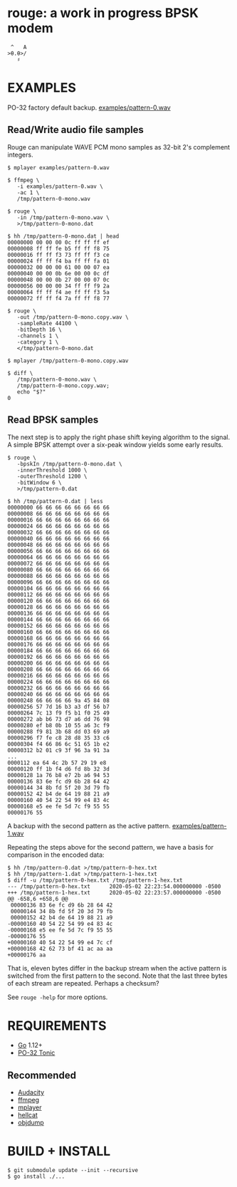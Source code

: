 # rouge: a work in progress BPSK modem

```text
 ^   A
>θ.θ>/
   ♯
```

# EXAMPLES

PO-32 factory default backup. [examples/pattern-0.wav](examples/pattern-0.wav)

## Read/Write audio file samples

Rouge can manipulate WAVE PCM mono samples as 32-bit 2's complement integers.

```console
$ mplayer examples/pattern-0.wav

$ ffmpeg \
   -i examples/pattern-0.wav \
   -ac 1 \
   /tmp/pattern-0-mono.wav

$ rouge \
   -in /tmp/pattern-0-mono.wav \
   >/tmp/pattern-0-mono.dat

$ hh /tmp/pattern-0-mono.dat | head
00000000 00 00 00 0c ff ff ff ef
00000008 ff ff fe b5 ff ff f8 75
00000016 ff ff f3 73 ff ff f3 ce
00000024 ff ff f4 ba ff ff fa 01
00000032 00 00 00 61 00 00 07 ea
00000040 00 00 0b 6e 00 00 0c df
00000048 00 00 0b 27 00 00 07 0c
00000056 00 00 00 34 ff ff f9 2a
00000064 ff ff f4 ae ff ff f3 5a
00000072 ff ff f4 7a ff ff f8 77

$ rouge \
   -out /tmp/pattern-0-mono.copy.wav \
   -sampleRate 44100 \
   -bitDepth 16 \
   -channels 1 \
   -category 1 \
   </tmp/pattern-0-mono.dat

$ mplayer /tmp/pattern-0-mono.copy.wav

$ diff \
   /tmp/pattern-0-mono.wav \
   /tmp/pattern-0-mono.copy.wav;
   echo "$?"
0
```

## Read BPSK samples

The next step is to apply the right phase shift keying algorithm to the signal. A simple BPSK attempt over a six-peak window yields some early results.

```console
$ rouge \
   -bpskIn /tmp/pattern-0-mono.dat \
   -innerThreshold 1000 \
   -outerThreshold 1200 \
   -bitWindow 6 \
   >/tmp/pattern-0.dat

$ hh /tmp/pattern-0.dat | less
00000000 66 66 66 66 66 66 66 66
00000008 66 66 66 66 66 66 66 66
00000016 66 66 66 66 66 66 66 66
00000024 66 66 66 66 66 66 66 66
00000032 66 66 66 66 66 66 66 66
00000040 66 66 66 66 66 66 66 66
00000048 66 66 66 66 66 66 66 66
00000056 66 66 66 66 66 66 66 66
00000064 66 66 66 66 66 66 66 66
00000072 66 66 66 66 66 66 66 66
00000080 66 66 66 66 66 66 66 66
00000088 66 66 66 66 66 66 66 66
00000096 66 66 66 66 66 66 66 66
00000104 66 66 66 66 66 66 66 66
00000112 66 66 66 66 66 66 66 66
00000120 66 66 66 66 66 66 66 66
00000128 66 66 66 66 66 66 66 66
00000136 66 66 66 66 66 66 66 66
00000144 66 66 66 66 66 66 66 66
00000152 66 66 66 66 66 66 66 66
00000160 66 66 66 66 66 66 66 66
00000168 66 66 66 66 66 66 66 66
00000176 66 66 66 66 66 66 66 66
00000184 66 66 66 66 66 66 66 66
00000192 66 66 66 66 66 66 66 66
00000200 66 66 66 66 66 66 66 66
00000208 66 66 66 66 66 66 66 66
00000216 66 66 66 66 66 66 66 66
00000224 66 66 66 66 66 66 66 66
00000232 66 66 66 66 66 66 66 66
00000240 66 66 66 66 66 66 66 66
00000248 66 66 66 66 9a 45 84 08
00000256 57 7d 16 b3 a3 df 56 b7
00000264 7c 13 f9 f5 b1 f0 25 49
00000272 ab b6 73 d7 a6 dd 76 98
00000280 ef b8 0b 10 55 a6 3c f9
00000288 f9 81 3b 68 dd 03 69 a9
00000296 f7 fe c8 28 d8 35 33 c6
00000304 f4 66 86 6c 51 65 1b e2
00000312 b2 01 c9 3f 96 3a 91 3a
...
0000112 ea 64 4c 2b 57 29 19 e8
00000120 ff 1b f4 d6 fd 8b 32 3d
00000128 1a 76 b8 e7 2b a6 94 53
00000136 83 6e fc d9 6b 28 64 42
00000144 34 8b fd 5f 20 3d 79 fb
00000152 42 b4 de 64 19 88 21 a9
00000160 40 54 22 54 99 e4 83 4c
00000168 e5 ee fe 5d 7c f9 55 55
00000176 55
```

A backup with the second pattern as the active pattern. [examples/pattern-1.wav](examples/pattern-1.wav)

Repeating the steps above for the second pattern, we have a basis for comparison in the encoded data:

```console
$ hh /tmp/pattern-0.dat >/tmp/pattern-0-hex.txt
$ hh /tmp/pattern-1.dat >/tmp/pattern-1-hex.txt
$ diff -u /tmp/pattern-0-hex.txt /tmp/pattern-1-hex.txt
--- /tmp/pattern-0-hex.txt      2020-05-02 22:23:54.000000000 -0500
+++ /tmp/pattern-1-hex.txt      2020-05-02 22:23:57.000000000 -0500
@@ -658,6 +658,6 @@
 00000136 83 6e fc d9 6b 28 64 42
 00000144 34 8b fd 5f 20 3d 79 fb
 00000152 42 b4 de 64 19 88 21 a9
-00000160 40 54 22 54 99 e4 83 4c
-00000168 e5 ee fe 5d 7c f9 55 55
-00000176 55
+00000160 40 54 22 54 99 e4 7c cf
+00000168 42 62 73 bf 41 ac aa aa
+00000176 aa
```

That is, eleven bytes differ in the backup stream when the active pattern is switched from the first pattern to the second. Note that the last three bytes of each stream are repeated. Perhaps a checksum?

See `rouge -help` for more options.

# REQUIREMENTS

* [Go](https://golang.org/) 1.12+
* [PO-32 Tonic](https://teenage.engineering/products/po-32)

## Recommended

* [Audacity](https://www.audacityteam.org/)
* [ffmpeg](https://www.ffmpeg.org/)
* [mplayer](http://www.mplayerhq.hu/)
* [hellcat](https://github.com/mcandre/hellcat)
* [objdump](https://linux.die.net/man/1/objdump)

# BUILD + INSTALL

```console
$ git submodule update --init --recursive
$ go install ./...
```
